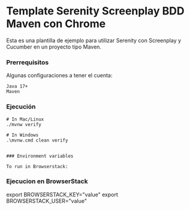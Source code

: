 # Template Serenity Screenplay BDD Maven con Chrome

Esta es una plantilla de ejemplo para utilizar Serenity con Screenplay y Cucumber en un proyecto tipo Maven.


### Prerrequisitos

Algunas configuraciones a tener el cuenta:

```
Java 17+
Maven
```

### Ejecución

```
# In Mac/Linux
./mvnw verify

# In Windows
.\mvnw.cmd clean verify
```
```

### Environment variables

To run in Browserstack:

```
### Ejecucion en BrowserStack

export BROWSERSTACK_KEY="value"
export BROWSERSTACK_USER="value"
```

